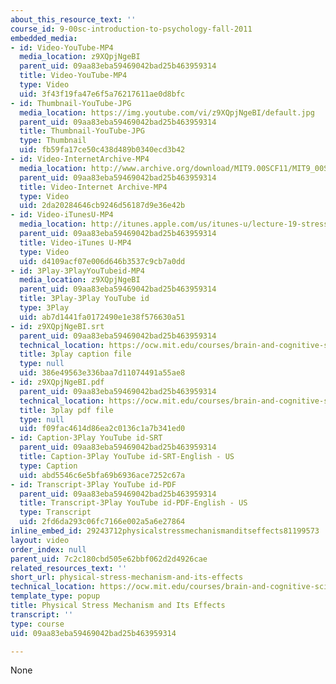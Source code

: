 ```yaml
---
about_this_resource_text: ''
course_id: 9-00sc-introduction-to-psychology-fall-2011
embedded_media:
- id: Video-YouTube-MP4
  media_location: z9XQpjNgeBI
  parent_uid: 09aa83eba59469042bad25b463959314
  title: Video-YouTube-MP4
  type: Video
  uid: 3f43f19fa47e6f5a76217611ae0d8bfc
- id: Thumbnail-YouTube-JPG
  media_location: https://img.youtube.com/vi/z9XQpjNgeBI/default.jpg
  parent_uid: 09aa83eba59469042bad25b463959314
  title: Thumbnail-YouTube-JPG
  type: Thumbnail
  uid: fb59fa17ce50c438d489b0340ecd3b42
- id: Video-InternetArchive-MP4
  media_location: http://www.archive.org/download/MIT9.00SCF11/MIT9_00SCF11_lec19_300k.mp4
  parent_uid: 09aa83eba59469042bad25b463959314
  title: Video-Internet Archive-MP4
  type: Video
  uid: 2da20284646cb9246d56187d9e36e42b
- id: Video-iTunesU-MP4
  media_location: http://itunes.apple.com/us/itunes-u/lecture-19-stress/id501335817?i=111090560
  parent_uid: 09aa83eba59469042bad25b463959314
  title: Video-iTunes U-MP4
  type: Video
  uid: d4109acf07e006d646b3537c9cb7a0dd
- id: 3Play-3PlayYouTubeid-MP4
  media_location: z9XQpjNgeBI
  parent_uid: 09aa83eba59469042bad25b463959314
  title: 3Play-3Play YouTube id
  type: 3Play
  uid: ab7d1441fa0172490e1e38f576630a51
- id: z9XQpjNgeBI.srt
  parent_uid: 09aa83eba59469042bad25b463959314
  technical_location: https://ocw.mit.edu/courses/brain-and-cognitive-sciences/9-00sc-introduction-to-psychology-fall-2011/stress/physical-stress-mechanism-and-its-effects/z9XQpjNgeBI.srt
  title: 3play caption file
  type: null
  uid: 386e49563e336baa7d11074491a55ae8
- id: z9XQpjNgeBI.pdf
  parent_uid: 09aa83eba59469042bad25b463959314
  technical_location: https://ocw.mit.edu/courses/brain-and-cognitive-sciences/9-00sc-introduction-to-psychology-fall-2011/stress/physical-stress-mechanism-and-its-effects/z9XQpjNgeBI.pdf
  title: 3play pdf file
  type: null
  uid: f09fac4614d86ea2c0136c1a7b341ed0
- id: Caption-3Play YouTube id-SRT
  parent_uid: 09aa83eba59469042bad25b463959314
  title: Caption-3Play YouTube id-SRT-English - US
  type: Caption
  uid: abd5546c6e5bfa69b6936ace7252c67a
- id: Transcript-3Play YouTube id-PDF
  parent_uid: 09aa83eba59469042bad25b463959314
  title: Transcript-3Play YouTube id-PDF-English - US
  type: Transcript
  uid: 2fd6da293c06fc7166e002a5a6e27864
inline_embed_id: 29243712physicalstressmechanismanditseffects81199573
layout: video
order_index: null
parent_uid: 7c2c180cbd505e62bbf062d2d4926cae
related_resources_text: ''
short_url: physical-stress-mechanism-and-its-effects
technical_location: https://ocw.mit.edu/courses/brain-and-cognitive-sciences/9-00sc-introduction-to-psychology-fall-2011/stress/physical-stress-mechanism-and-its-effects
template_type: popup
title: Physical Stress Mechanism and Its Effects
transcript: ''
type: course
uid: 09aa83eba59469042bad25b463959314

---
```

None